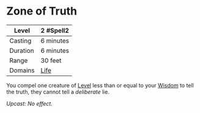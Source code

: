 # Zone of Truth

| Level    | 2 #Spell2                                |
| -------- | ---------------------------------------- |
| Casting  | 6 minutes                                |
| Duration | 6 minutes                                |
| Range    | 30 feet                                  |
| Domains  | [Life](../../../Spell%20Domains/Life.md) |

You compel one creature of [Level](../../../../Player%20Characters/Derived%20Statistics/Level.md) less than or equal to your [Wisdom](../../../../Player%20Characters/Chosen%20Statistics/Wisdom.md) to tell the truth, they cannot tell a *deliberate* lie.


*Upcast: No effect.*